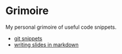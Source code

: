 # Grimoire

My personal grimoire of useful code snippets.

- [git snippets](git#git-snippets)
- [writing slides in markdown](pandoc-slides#generating-slides-with-pandoc)

